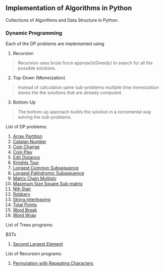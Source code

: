 ## Implementation of Algorithms in Python

Collections of Algorithms and Data Structure in Python.

### Dynamic Programming

Each of the DP problems are implemented using

1. Recursion
> Recursion uses brute force approach(Greedy) to search for all the possible solutions.

2. Top-Down (Memoization)
> Instead of calculation same sub-problems multiple time memoization stores the the solutions that are already computed.

3. Bottom-Up
>  The bottom-up approach builds the solution in a incremental way solving the sub-problems.

List of DP problems:

1. [Array Partition](DP/array_partition.py)
2. [Catalan Number](DP/catalan.py)
3. [Coin Change](DP/coin_change.py)
4. [Coin Play](DP/coin_play.py)
5. [Edit Distance](DP/edit_distance.py)
6. [Knights Tour](DP/knights_tour.py)
7. [Longest Common Subsequence](DP/longest_common_sub_seq.py)
8. [Longest Palindromic Subsequence](DP/longest_palindrome_sequence.py)
9. [Matrix Chain Multiply](DP/matrix_chain_mul.py)
10. [Maximum Size Square Sub-matrix](DP/maximum_sub_arry_square_matrix.py)
11. [Nth Stair](DP/nth_stair.py)
12. [Robbery](DP/robbery.py)
13. [String Interleaving](DP/string_interleave.py)
14. [Total Points](DP/total_points.py)
15. [Word Break](DP/word_break.py)
16. [Word Wrap](DP/word_wrap.py)

List of Trees programs:

BSTs

1. [Second Largest Element](tree/bst/second_largest_elem_bst.py)

List of Recursion programs:

1. [Permutation with Repeating Characters](recursion/permutation_with_repetition.py)
